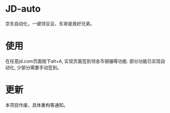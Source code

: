 # JD-auto
京东自动化，一键领豆豆，东哥是我好兄弟。

# 使用
 在任意jd.com页面按下alt+A, 实现页面签到领金币钢镚等功能. 部分功能已实现自动化, 少部分需要手动签到。
 
# 更新
本项目作废，具体重构等通知。
<!-- 2022.9.14 -->
